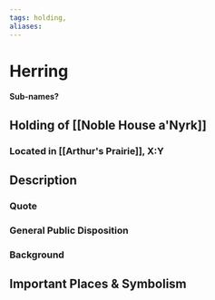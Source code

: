 ```yaml
---
tags: holding,
aliases:
---
```

# Herring
#### Sub-names?
## Holding of [[Noble House a'Nyrk]]
### Located in [[Arthur's Prairie]], X:Y
## Description
### Quote

### General Public Disposition

### Background
## Important Places & Symbolism


